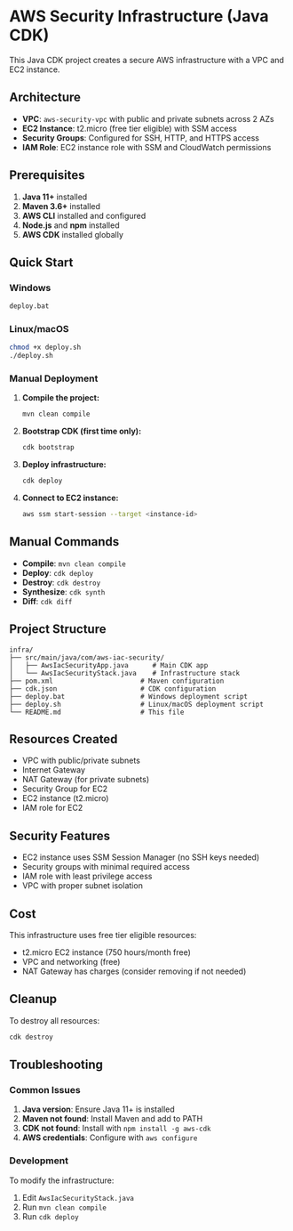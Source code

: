 # AWS Security Infrastructure (Java CDK)

This Java CDK project creates a secure AWS infrastructure with a VPC and EC2 instance.

## Architecture

- **VPC**: `aws-security-vpc` with public and private subnets across 2 AZs
- **EC2 Instance**: t2.micro (free tier eligible) with SSM access
- **Security Groups**: Configured for SSH, HTTP, and HTTPS access
- **IAM Role**: EC2 instance role with SSM and CloudWatch permissions

## Prerequisites

1. **Java 11+** installed
2. **Maven 3.6+** installed
3. **AWS CLI** installed and configured
4. **Node.js** and **npm** installed
5. **AWS CDK** installed globally

## Quick Start

### Windows
```cmd
deploy.bat
```

### Linux/macOS
```bash
chmod +x deploy.sh
./deploy.sh
```

### Manual Deployment

1. **Compile the project:**
   ```bash
   mvn clean compile
   ```

2. **Bootstrap CDK (first time only):**
   ```bash
   cdk bootstrap
   ```

3. **Deploy infrastructure:**
   ```bash
   cdk deploy
   ```

4. **Connect to EC2 instance:**
   ```bash
   aws ssm start-session --target <instance-id>
   ```

## Manual Commands

- **Compile**: `mvn clean compile`
- **Deploy**: `cdk deploy`
- **Destroy**: `cdk destroy`
- **Synthesize**: `cdk synth`
- **Diff**: `cdk diff`

## Project Structure

```
infra/
├── src/main/java/com/aws-iac-security/
│   ├── AwsIacSecurityApp.java      # Main CDK app
│   └── AwsIacSecurityStack.java    # Infrastructure stack
├── pom.xml                      # Maven configuration
├── cdk.json                     # CDK configuration
├── deploy.bat                   # Windows deployment script
├── deploy.sh                    # Linux/macOS deployment script
└── README.md                    # This file
```

## Resources Created

- VPC with public/private subnets
- Internet Gateway
- NAT Gateway (for private subnets)
- Security Group for EC2
- EC2 instance (t2.micro)
- IAM role for EC2

## Security Features

- EC2 instance uses SSM Session Manager (no SSH keys needed)
- Security groups with minimal required access
- IAM role with least privilege access
- VPC with proper subnet isolation

## Cost

This infrastructure uses free tier eligible resources:
- t2.micro EC2 instance (750 hours/month free)
- VPC and networking (free)
- NAT Gateway has charges (consider removing if not needed)

## Cleanup

To destroy all resources:
```bash
cdk destroy
```

## Troubleshooting

### Common Issues

1. **Java version**: Ensure Java 11+ is installed
2. **Maven not found**: Install Maven and add to PATH
3. **CDK not found**: Install with `npm install -g aws-cdk`
4. **AWS credentials**: Configure with `aws configure`

### Development

To modify the infrastructure:
1. Edit `AwsIacSecurityStack.java`
2. Run `mvn clean compile`
3. Run `cdk deploy`
